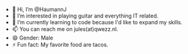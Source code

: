 - 👋 Hi, I’m @HaumannJ
- 👀 I’m interested in playing guitar and everything IT related.
- 🌱 I’m currently learning to code because I'd like to expand my skills.
- 📫 You can reach me on jules(at)qwezz.nl.
- 😄 Gender: Male
- ⚡ Fun fact: My favorite food are tacos.

<!---
HaumannJ/HaumannJ is a ✨ special ✨ repository because its `README.md` (this file) appears on your GitHub profile.
You can click the Preview link to take a look at your changes.
--->

